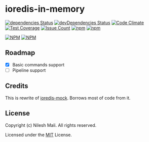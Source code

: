 # ioredis-in-memory

[![dependencies Status](https://david-dm.org/nileshmali/ioredis-in-memory/status.svg?style=flat-square)](https://david-dm.org/nileshmali/ioredis-in-memory)
[![devDependencies Status](https://david-dm.org/nileshmali/ioredis-in-memory/dev-status.svg?style=flat-square)](https://david-dm.org/nileshmali/ioredis-in-memory?type=dev)
[![Code Climate](https://img.shields.io/codeclimate/github/nileshmali/ioredis-in-memory.svg?style=flat-square)](https://codeclimate.com/github/nileshmali/ioredis-in-memory)
[![Test Coverage](https://img.shields.io/codeclimate/coverage/github/nileshmali/ioredis-in-memory.svg?style=flat-square)](https://codeclimate.com/github/nileshmali/ioredis-in-memory/coverage)
[![Issue Count](https://img.shields.io/codeclimate/issues/github/nileshmali/ioredis-in-memory.svg?style=flat-square)](https://codeclimate.com/github/nileshmali/ioredis-in-memory)
[![npm](https://img.shields.io/npm/v/ioredis-in-memory.svg?style=flat-square)](https://www.npmjs.com/package/ioredis-in-memory)
[![npm](https://img.shields.io/npm/dt/ioredis-in-memory.svg?style=flat-square)](https://www.npmjs.com/package/ioredis-in-memory)

[![NPM](https://nodei.co/npm/ioredis-in-memory.png?downloads=true&downloadRank=true&stars=true)](https://nodei.co/npm/ioredis-in-memory/)
[![NPM](https://nodei.co/npm-dl/ioredis-in-memory.png?height=2)](https://nodei.co/npm/ioredis-in-memory/)
## Roadmap

- [x] Basic commands support
- [ ] Pipeline support

## Credits

This is rewrite of [ioredis-mock](https://github.com/stipsan/ioredis-mock). Borrows most of code from it.

## License

Copyright (c) Nilesh Mali. All rights reserved.

Licensed under the [MIT](LICENSE) License.